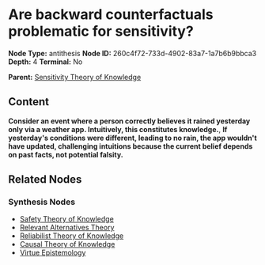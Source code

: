 # Are backward counterfactuals problematic for sensitivity?

**Node Type:** antithesis
**Node ID:** 260c4f72-733d-4902-83a7-1a7b6b9bbca3
**Depth:** 4
**Terminal:** No

**Parent:** [Sensitivity Theory of Knowledge](sensitivity-theory-of-knowledge-synthesis-1800dcf4-1653-4054-8a18-d95741b0f4e1.md)

## Content

**Consider an event where a person correctly believes it rained yesterday only via a weather app. Intuitively, this constitutes knowledge.**, **If yesterday's conditions were different, leading to no rain, the app wouldn't have updated, challenging intuitions because the current belief depends on past facts, not potential falsity.**

## Related Nodes

### Synthesis Nodes

- [Safety Theory of Knowledge](safety-theory-of-knowledge-synthesis-6935bd89-d6b8-4d32-8394-9a0543249f34.md)
- [Relevant Alternatives Theory](relevant-alternatives-theory-synthesis-3f80a3bb-5280-4d02-ae2e-612195aab38d.md)
- [Reliabilist Theory of Knowledge](reliabilist-theory-of-knowledge-synthesis-3c52dd38-8a45-4c93-b460-deeeabd05772.md)
- [Causal Theory of Knowledge](causal-theory-of-knowledge-synthesis-5a45ccc0-1eba-4cb5-a26e-8b56725a73fa.md)
- [Virtue Epistemology](virtue-epistemology-synthesis-23404a18-e84d-43c2-88cc-ff0fa49a5a75.md)
